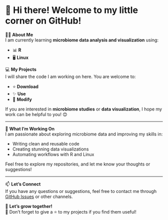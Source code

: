 # 🌱 Hi there! Welcome to my little corner on GitHub!

👩‍💻 **About Me**  
I am currently learning **microbiome data analysis and visualization** using:  
- 📊 **R**  
- 🖥️ **Linux**

💻 **My Projects**  
I will share the code I am working on here. You are welcome to:  
- ⭐ **Download**  
- ✨ **Use**  
- 🔧 **Modify**  

If you are interested in **microbiome studies** or **data visualization**, I hope my work can be helpful to you! 😊  

---

📄 **What I’m Working On**  
I am passionate about exploring microbiome data and improving my skills in:  
- Writing clean and reusable code  
- Creating stunning data visualizations  
- Automating workflows with R and Linux  

Feel free to explore my repositories, and let me know your thoughts or suggestions!

---

📫 **Let’s Connect**  
If you have any questions or suggestions, feel free to contact me through [GitHub Issues](https://github.com/lijunda1999/) or other channels.

🔗 **Let’s grow together!**  
🌟 Don’t forget to give a ⭐ to my projects if you find them useful!
